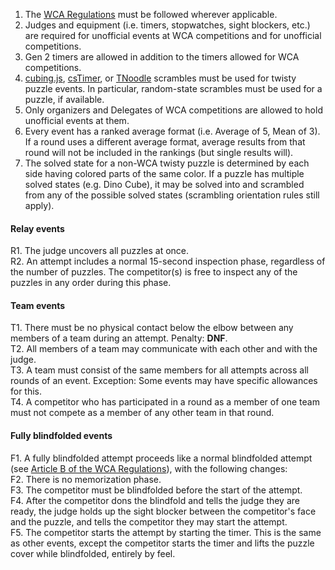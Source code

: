 1. The [WCA Regulations](https://www.worldcubeassociation.org/regulations/full/) must be followed wherever applicable.
2. Judges and equipment (i.e. timers, stopwatches, sight blockers, etc.) are required for unofficial events at WCA
   competitions and for unofficial competitions.
3. Gen 2 timers are allowed in addition to the timers allowed for WCA competitions.
4. [cubing.js](https://experiments.cubing.net/cubing.js/mark3/), [csTimer](https://cstimer.net/), or
   [TNoodle](https://www.worldcubeassociation.org/regulations/scrambles/) scrambles must be used for twisty puzzle
   events. In particular, random-state scrambles must be used for a puzzle, if available.
5. Only organizers and Delegates of WCA competitions are allowed to hold unofficial events at them.
6. Every event has a ranked average format (i.e. Average of 5, Mean of 3). If a round uses a different average format,
   average results from that round will not be included in the rankings (but single results will).
7. The solved state for a non-WCA twisty puzzle is determined by each side having colored parts of the same color. If a
   puzzle has multiple solved states (e.g. Dino Cube), it may be solved into and scrambled from any of the possible
   solved states (scrambling orientation rules still apply).

#### Relay events

R1. The judge uncovers all puzzles at once.\
R2. An attempt includes a normal 15-second inspection phase, regardless of the number of puzzles. The competitor(s) is
free to inspect any of the puzzles in any order during this phase.

#### Team events

T1. There must be no physical contact below the elbow between any members of a team during an attempt. Penalty:
**DNF**.\
T2. All members of a team may communicate with each other and with the judge.\
T3. A team must consist of the same members for all attempts across all rounds of an event. Exception: Some events may
have specific allowances for this.\
T4. A competitor who has participated in a round as a member of one team must not compete as a member of any other team
in that round.

#### Fully blindfolded events

F1. A fully blindfolded attempt proceeds like a normal blindfolded attempt (see
[Article B of the WCA Regulations](https://www.worldcubeassociation.org/regulations/full#article-B-blindfolded)), with
the following changes:\
F2. There is no memorization phase.\
F3. The competitor must be blindfolded before the start of the attempt.\
F4. After the competitor dons the blindfold and tells the judge they are ready, the judge holds up the sight blocker
between the competitor's face and the puzzle, and tells the competitor they may start the attempt.\
F5. The competitor starts the attempt by starting the timer. This is the same as other events, except the competitor
starts the timer and lifts the puzzle cover while blindfolded, entirely by feel.
